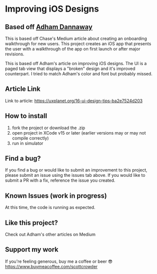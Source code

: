 # Improving iOS Designs

## Based off <a href="[https://medium.com/@jpmtech](https://uxplanet.org/16-ui-design-tips-ba2e7524d203)">Adham Dannaway</a>

This is based off Chase's Medium article about creating an onboarding walkthrough for new users. This project creates an iOS app that presents the user with a walkthrough of the app on first launch or after major revisions.

This is based off Adham's article on improving iOS designs. The UI is a paged tab view that displays a "broken" design and it's improved counterpart. I tried to match Adham's color and font but probably missed.

## Article Link

Link to article: https://uxplanet.org/16-ui-design-tips-ba2e7524d203

## How to install

1. fork the project or download the .zip
2. open project in XCode v15 or later (earlier versions may or may not compile correctly)
3. run in simulator

## Find a bug?

If you find a bug or would like to submit an improvement to this project, please submit an issue using the issues tab above. If you would like to submit a PR with a fix, reference the issue you created.

## Known Issues (work in progress)

At this time, the code is running as expected.

## Like this project?

Check out Adham's other articles on Medium

## Support my work

If you're feeling generous, buy me a coffee or beer 😎 https://www.buymeacoffee.com/scottcrowder
